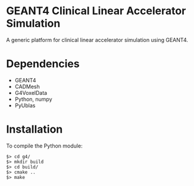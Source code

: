 # GEANT4 Clinical Linear Accelerator Simulation 

A generic platform for clinical linear accelerator simulation using GEANT4. 

# Dependencies
* GEANT4
* CADMesh
* G4VoxelData
* Python, numpy
* PyUblas

# Installation
To compile the Python module:

    $> cd g4/
    $> mkdir build
    $> cd build/
    $> cmake ..
    $> make

